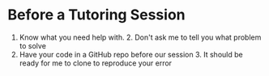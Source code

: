 # Before a Tutoring Session

1. Know what you need help with.
	2. Don't ask me to tell you what problem to solve
2. Have your code in a GitHub repo before our session
	3. It should be ready for me to clone to reproduce your error
<!--stackedit_data:
eyJoaXN0b3J5IjpbLTEyMDE5MTk0MDVdfQ==
-->